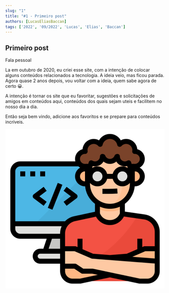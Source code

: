 ```yaml
---
slug: "1"
title: "#1 - Primeiro post"
authors: [LucasEliasBaccan]
tags: ['2022', '09/2022', 'Lucas', 'Elias', 'Baccan']
---
```


## Primeiro post

Fala pessoal

La em outubro de 2020, eu criei esse site, com a intenção de colocar alguns conteúdos relacionados a tecnologia. A ideia veio, mas ficou parada. Agora quase 2 anos depois, vou voltar com a ideia, quem sabe agora de certo 😀.

A intenção é tornar os site que eu favoritar, sugestões e solicitações de amigos em conteúdos aqui, conteúdos dos quais sejam uteis e facilitem no nosso dia a dia.

Então seja bem vindo, adicione aos favoritos e se prepare para conteúdos incríveis. 

![programmer.png](programmer.png)